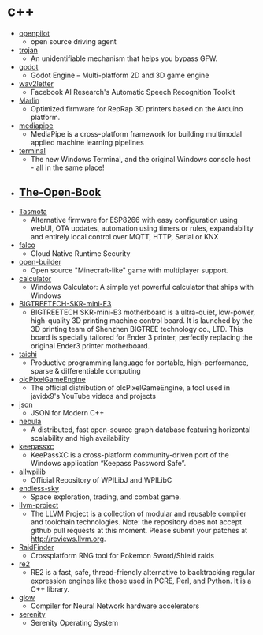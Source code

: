# c++
- [openpilot](https://github.com/commaai/openpilot)
  - open source driving agent
- [trojan](https://github.com/trojan-gfw/trojan)
  - An unidentifiable mechanism that helps you bypass GFW.
- [godot](https://github.com/godotengine/godot)
  - Godot Engine – Multi-platform 2D and 3D game engine
- [wav2letter](https://github.com/facebookresearch/wav2letter)
  - Facebook AI Research's Automatic Speech Recognition Toolkit
- [Marlin](https://github.com/MarlinFirmware/Marlin)
  - Optimized firmware for RepRap 3D printers based on the Arduino platform.
- [mediapipe](https://github.com/google/mediapipe)
  - MediaPipe is a cross-platform framework for building multimodal applied machine learning pipelines
- [terminal](https://github.com/microsoft/terminal)
  - The new Windows Terminal, and the original Windows console host - all in the same place!
- [The-Open-Book](https://github.com/joeycastillo/The-Open-Book)
  - 
- [Tasmota](https://github.com/arendst/Tasmota)
  - Alternative firmware for ESP8266 with easy configuration using webUI, OTA updates, automation using timers or rules, expandability and entirely local control over MQTT, HTTP, Serial or KNX
- [falco](https://github.com/falcosecurity/falco)
  - Cloud Native Runtime Security
- [open-builder](https://github.com/Hopson97/open-builder)
  - Open source "Minecraft-like" game with multiplayer support.
- [calculator](https://github.com/microsoft/calculator)
  - Windows Calculator: A simple yet powerful calculator that ships with Windows
- [BIGTREETECH-SKR-mini-E3](https://github.com/bigtreetech/BIGTREETECH-SKR-mini-E3)
  - BIGTREETECH SKR-mini-E3 motherboard is a ultra-quiet, low-power, high-quality 3D printing machine control board. It is launched by the 3D printing team of Shenzhen BIGTREE technology co., LTD. This board is specially tailored for Ender 3 printer, perfectly replacing the original Ender3 printer motherboard.
- [taichi](https://github.com/taichi-dev/taichi)
  - Productive programming language for portable, high-performance, sparse & differentiable computing
- [olcPixelGameEngine](https://github.com/OneLoneCoder/olcPixelGameEngine)
  - The official distribution of olcPixelGameEngine, a tool used in javidx9's YouTube videos and projects
- [json](https://github.com/nlohmann/json)
  - JSON for Modern C++
- [nebula](https://github.com/vesoft-inc/nebula)
  - A distributed, fast open-source graph database featuring horizontal scalability and high availability
- [keepassxc](https://github.com/keepassxreboot/keepassxc)
  - KeePassXC is a cross-platform community-driven port of the Windows application “Keepass Password Safe”.
- [allwpilib](https://github.com/wpilibsuite/allwpilib)
  - Official Repository of WPILibJ and WPILibC
- [endless-sky](https://github.com/endless-sky/endless-sky)
  - Space exploration, trading, and combat game.
- [llvm-project](https://github.com/llvm/llvm-project)
  - The LLVM Project is a collection of modular and reusable compiler and toolchain technologies. Note: the repository does not accept github pull requests at this moment. Please submit your patches at http://reviews.llvm.org.
- [RaidFinder](https://github.com/Admiral-Fish/RaidFinder)
  - Crossplatform RNG tool for Pokemon Sword/Shield raids
- [re2](https://github.com/google/re2)
  - RE2 is a fast, safe, thread-friendly alternative to backtracking regular expression engines like those used in PCRE, Perl, and Python. It is a C++ library.
- [glow](https://github.com/pytorch/glow)
  - Compiler for Neural Network hardware accelerators
- [serenity](https://github.com/SerenityOS/serenity)
  - Serenity Operating System
